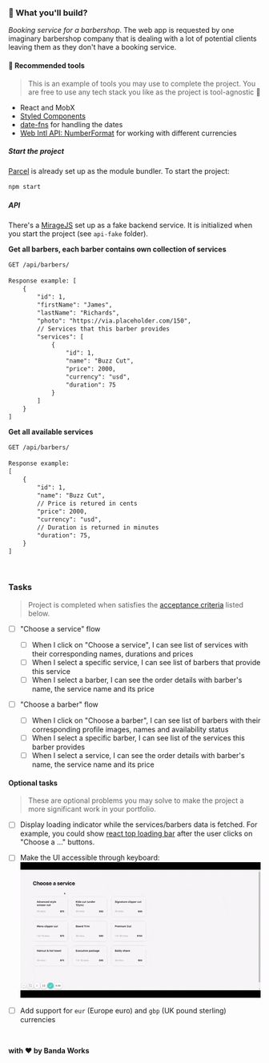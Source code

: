 ### :rocket: What you'll build?

_Booking service for a barbershop_. The web app is requested by one imaginary barbershop company that is dealing with a lot of potential clients leaving them as they don't have a booking service.

#### :wrench: Recommended tools

> This is an example of tools you may use to complete the project.
> You are free to use any tech stack you like as the project is tool-agnostic :slightly_smiling_face:

- React and MobX
- [Styled Components](https://styled-components.com/)
- [date-fns](https://date-fns.org/) for handling the dates
- [Web Intl API: NumberFormat](https://developer.mozilla.org/en-US/docs/Web/JavaScript/Reference/Global_Objects/Intl/NumberFormat/NumberFormat) for working with different currencies

##### Start the project

[Parcel](https://parceljs.org/) is already set up as the module bundler. To start the project:

```bash
npm start
```

##### API

There's a [MirageJS](https://miragejs.com/) set up as a fake backend service. It is initialized when you start the project (see `api-fake` folder).

**Get all barbers, each barber contains own collection of services**

```
GET /api/barbers/

Response example: [
    {
        "id": 1,
        "firstName": "James",
        "lastName": "Richards",
        "photo": "https://via.placeholder.com/150",
        // Services that this barber provides
        "services": [
            {
                "id": 1,
                "name": "Buzz Cut",
                "price": 2000,
                "currency": "usd",
                "duration": 75
            }
        ]
    }
]
```

**Get all available services**

```
GET /api/barbers/

Response example:
[
    {
        "id": 1,
        "name": "Buzz Cut",
        // Price is retured in cents
        "price": 2000,
        "currency": "usd",
        // Duration is returned in minutes
        "duration": 75,
    }
]
```

&nbsp;

### Tasks

> Project is completed when satisfies the [acceptance criteria](https://rubygarage.org/blog/clear-acceptance-criteria-and-why-its-important) listed below.

- [ ] "Choose a service" flow

  - [ ] When I click on "Choose a service", I can see list of services with their corresponding names, durations and prices
  - [ ] When I select a specific service, I can see list of barbers that provide this service
  - [ ] When I select a barber, I can see the order details with barber's name, the service name and its price

- [ ] "Choose a barber" flow
  - [ ] When I click on "Choose a barber", I can see list of barbers with their corresponding profile images, names and availability status
  - [ ] When I select a specific barber, I can see list of the services this barber provides
  - [ ] When I select a service, I can see the order details with barber's name, the service name and its price

#### Optional tasks

> These are optional problems you may solve to make the project a more significant work in your portfolio.

- [ ] Display loading indicator while the services/barbers data is fetched. For example, you could show [react top loading bar](https://klendi.github.io/react-top-loading-bar/) after the user clicks on "Choose a ..." buttons.

- [ ] Make the UI accessible through keyboard:
      <img src="./Booking - Keyboard accessability demo.gif">

- [ ] Add support for `eur` (Europe euro) and `gbp` (UK pound sterling) currencies

&nbsp;

**with :heart: by Banda Works**
